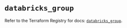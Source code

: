 # `databricks_group`

Refer to the Terraform Registry for docs: [`databricks_group`](https://registry.terraform.io/providers/databricks/databricks/1.61.0/docs/resources/group).
